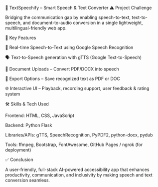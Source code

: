 🔗 TextSpeechify – Smart Speech & Text Converter
⚠️ Project Challenge

Bridging the communication gap by enabling speech-to-text, text-to-speech, and document-to-audio conversion in a single lightweight, multilingual-friendly web app.

🚀 Key Features

🎤 Real-time Speech-to-Text using Google Speech Recognition

🗣️ Text-to-Speech generation with gTTS (Google Text-to-Speech)

📄 Document Uploads – Convert PDF/DOCX into speech

💾 Export Options – Save recognized text as PDF or DOC

🌐 Interactive UI – Playback, recording support, user feedback & rating system

🛠️ Skills & Tech Used

Frontend: HTML, CSS, JavaScript

Backend: Python Flask

Libraries/APIs: gTTS, SpeechRecognition, PyPDF2, python-docx, pydub

Tools: ffmpeg, Bootstrap, FontAwesome, GitHub Pages / ngrok (for deployment)

✅ Conclusion

A user-friendly, full-stack AI-powered accessibility app that enhances productivity, communication, and inclusivity by making speech and text conversion seamless.

